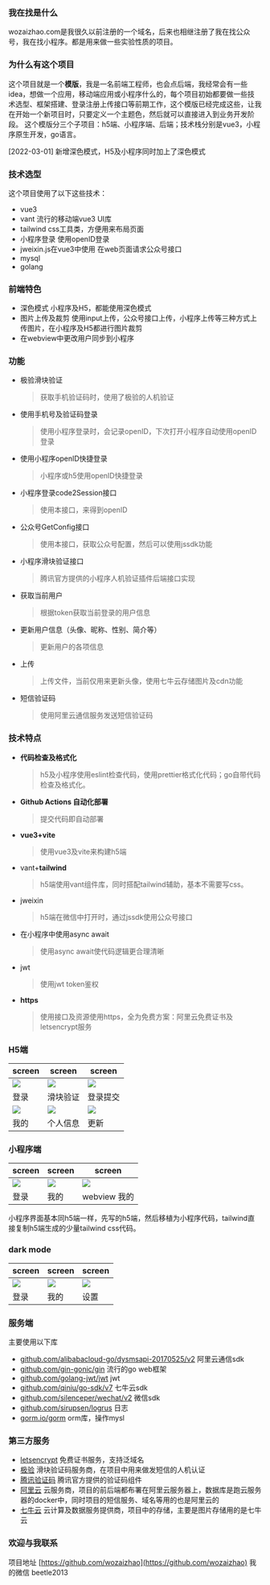 

### 我在找是什么
wozaizhao.com是我很久以前注册的一个域名，后来也相继注册了我在找公众号，我在找小程序。都是用来做一些实验性质的项目。

### 为什么有这个项目
这个项目就是一个**模版**，我是一名前端工程师，也会点后端，我经常会有一些idea，想做一个应用，移动端应用或小程序什么的，每个项目初始都要做一些技术选型、框架搭建、登录注册上传接口等前期工作，这个模版已经完成这些，让我在开始一个新项目时，只要定义一个主题色，然后就可以直接进入到业务开发阶段。
这个模版分三个子项目：h5端、小程序端、后端；技术栈分别是vue3，小程序原生开发，go语言。

[2022-03-01] 新增深色模式，H5及小程序同时加上了深色模式

### 技术选型
这个项目使用了以下这些技术：
- vue3
- vant 流行的移动端vue3 UI库
- tailwind css工具类，方便用来布局页面
- 小程序登录 使用openID登录
- jweixin.js在vue3中使用 在web页面请求公众号接口
- mysql
- golang

### 前端特色

- 深色模式 小程序及H5，都能使用深色模式
- 图片上传及裁剪 使用input上传，公众号接口上传，小程序上传等三种方式上传图片，在小程序及H5都进行图片裁剪
- 在webview中更改用户同步到小程序

### 功能
- 极验滑块验证
    > 获取手机验证码时，使用了极验的人机验证
- 使用手机号及验证码登录
    > 使用小程序登录时，会记录openID，下次打开小程序自动使用openID登录
- 使用小程序openID快捷登录
    > 小程序或h5使用openID快捷登录
- 小程序登录code2Session接口
    > 使用本接口，来得到openID
- 公众号GetConfig接口
    > 使用本接口，获取公众号配置，然后可以使用jssdk功能
- 小程序滑块验证接口
    > 腾讯官方提供的小程序人机验证插件后端接口实现
- 获取当前用户
    > 根据token获取当前登录的用户信息
- 更新用户信息（头像、昵称、性别、简介等）
    > 更新用户的各项信息
- 上传
    > 上传文件，当前仅用来更新头像，使用七牛云存储图片及cdn功能
- 短信验证码
    > 使用阿里云通信服务发送短信验证码

### 技术特点
- **代码检查及格式化**
    > h5及小程序使用eslint检查代码，使用prettier格式化代码；go自带代码检查及格式化。
- **Github Actions 自动化部署**
    > 提交代码即自动部署
- **vue3+vite**
    > 使用vue3及vite来构建h5端
- vant+**tailwind**
    > h5端使用vant组件库，同时搭配tailwind辅助，基本不需要写css。
- jweixin
    > h5端在微信中打开时，通过jssdk使用公众号接口
- 在小程序中使用async await
    > 使用async await使代码逻辑更合理清晰
- jwt
    > 使用jwt token鉴权
- **https**
    > 使用接口及资源使用https，全为免费方案：阿里云免费证书及letsencrypt服务

### H5端

| screen | screen | screen |
| ------ | ------ | ------ |
|![](https://img.wozaizhao.com/screen/h5-login.jpg)|![](https://img.wozaizhao.com/screen/h5-geetest.jpg)|![](https://img.wozaizhao.com/screen/h5-login-submit.jpg)|
| 登录 | 滑块验证 | 登录提交 |
|![](https://img.wozaizhao.com/screen/h5-me.jpg)|![](https://img.wozaizhao.com/screen/h5-profile.jpg)|![](https://img.wozaizhao.com/screen/h5-update.jpg)|
| 我的 | 个人信息 | 更新 |

### 小程序端

| screen | screen | screen |
| ------ | ------ | ------ |
| ![](https://img.wozaizhao.com/screen/weapp-login.jpg) | ![](https://img.wozaizhao.com/screen/weapp-me.jpg) | ![](https://img.wozaizhao.com/screen/webview-me.jpg) |
| 登录 | 我的 | webview 我的 |

小程序界面基本同h5端一样，先写的h5端，然后移植为小程序代码，tailwind直接复制h5端生成的少量tailwind css代码。

### dark mode

| screen | screen | screen |
| ------ | ------ | ------ |
|![](https://img.wozaizhao.com/screen/weapp-login-dark.jpg)|![](https://img.wozaizhao.com/screen/weapp-me-dark.jpg)|![](https://img.wozaizhao.com/screen/weapp-settings-dark.jpg)|
| 登录 | 我的 | 设置 |

### 服务端
主要使用以下库
- [github.com/alibabacloud-go/dysmsapi-20170525/v2](github.com/alibabacloud-go/dysmsapi-20170525/v2) 阿里云通信sdk
- [github.com/gin-gonic/gin](github.com/gin-gonic/gin) 流行的go web框架
- [github.com/golang-jwt/jwt](github.com/golang-jwt/jwt) jwt 
- [github.com/qiniu/go-sdk/v7](github.com/qiniu/go-sdk/v7) 七牛云sdk
- [github.com/silenceper/wechat/v2](github.com/silenceper/wechat/v2) 微信sdk
- [github.com/sirupsen/logrus](github.com/sirupsen/logrus) 日志
- [gorm.io/gorm](gorm.io/gorm) orm库，操作mysl

### 第三方服务

- [letsencrypt](https://letsencrypt.org/) 免费证书服务，支持泛域名
- [极验](https://geetest.com) 滑块验证码服务商，在项目中用来做发短信的人机认证
- [腾讯验证码](https://mp.weixin.qq.com/wxopen/plugindevdoc?appid=wx3acdde82f7cf0e6e&token=&lang=zh_CN) 腾讯官方提供的验证码组件
- [阿里云](https://aliyun.com/) 云服务商，项目的前后端都布署在阿里云服务器上，数据库是跑云服务器的docker中，同时项目的短信服务、域名等用的也是阿里云的
- [七牛云](https://www.qiniu.com/) 云计算及数据服务提供商，项目中的存储，主要是图片存储用的是七牛云

### 欢迎与我联系
项目地址 [https://github.com/wozaizhao](https://github.com/wozaizhao)
我的微信 beetle2013